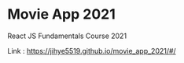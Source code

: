 # Movie App 2021

React JS Fundamentals Course 2021

Link : https://jihye5519.github.io/movie_app_2021/#/
